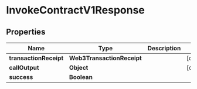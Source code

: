 

# InvokeContractV1Response


## Properties

| Name | Type | Description | Notes |
|------------ | ------------- | ------------- | -------------|
|**transactionReceipt** | **Web3TransactionReceipt** |  |  [optional] |
|**callOutput** | **Object** |  |  [optional] |
|**success** | **Boolean** |  |  |



